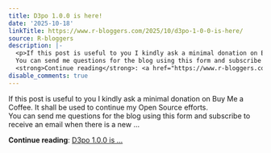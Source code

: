 ```yaml
---
title: D3po 1.0.0 is here!
date: '2025-10-18'
linkTitle: https://www.r-bloggers.com/2025/10/d3po-1-0-0-is-here/
source: R-bloggers
description: |-
  <p>If this post is useful to you I kindly ask a minimal donation on Buy Me a Coffee. It shall be used to continue my Open Source efforts.<br />
  You can send me questions for the blog using this form and subscribe to receive an email when there is a new ...</p>
  <strong>Continue reading</strong>: <a href="https://www.r-bloggers.com/2025/10/d3po-1-0-0-is-here/">D3po 1.0.0 is ...
disable_comments: true
---
```

<p>If this post is useful to you I kindly ask a minimal donation on Buy Me a Coffee. It shall be used to continue my Open Source efforts.<br />
You can send me questions for the blog using this form and subscribe to receive an email when there is a new ...</p>
<strong>Continue reading</strong>: <a href="https://www.r-bloggers.com/2025/10/d3po-1-0-0-is-here/">D3po 1.0.0 is ...